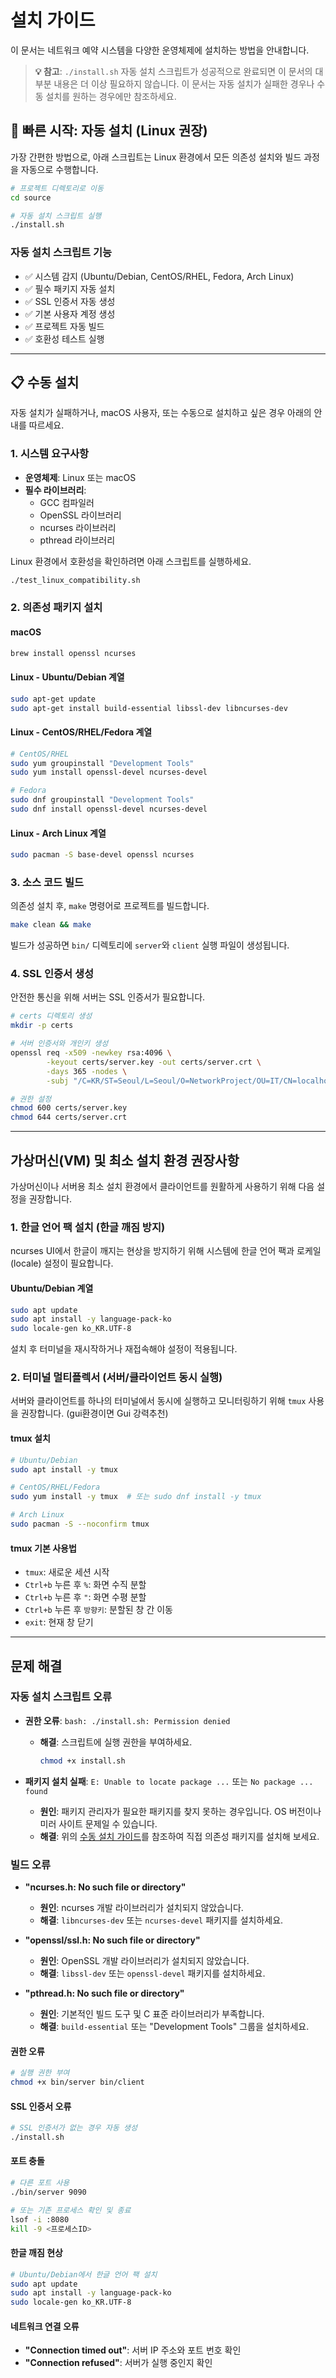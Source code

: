 # 설치 가이드

이 문서는 네트워크 예약 시스템을 다양한 운영체제에 설치하는 방법을 안내합니다.

> **💡 참고**: `./install.sh` 자동 설치 스크립트가 성공적으로 완료되면 이 문서의 대부분 내용은 더 이상 필요하지 않습니다. 이 문서는 자동 설치가 실패한 경우나 수동 설치를 원하는 경우에만 참조하세요.

## 🚀 빠른 시작: 자동 설치 (Linux 권장)

가장 간편한 방법으로, 아래 스크립트는 Linux 환경에서 모든 의존성 설치와 빌드 과정을 자동으로 수행합니다.

```bash
# 프로젝트 디렉토리로 이동
cd source

# 자동 설치 스크립트 실행
./install.sh
```

### 자동 설치 스크립트 기능
- ✅ 시스템 감지 (Ubuntu/Debian, CentOS/RHEL, Fedora, Arch Linux)
- ✅ 필수 패키지 자동 설치
- ✅ SSL 인증서 자동 생성
- ✅ 기본 사용자 계정 생성
- ✅ 프로젝트 자동 빌드
- ✅ 호환성 테스트 실행

---

## 📋 수동 설치

자동 설치가 실패하거나, macOS 사용자, 또는 수동으로 설치하고 싶은 경우 아래의 안내를 따르세요.

### 1. 시스템 요구사항

- **운영체제**: Linux 또는 macOS
- **필수 라이브러리**:
  - GCC 컴파일러
  - OpenSSL 라이브러리
  - ncurses 라이브러리
  - pthread 라이브러리


Linux 환경에서 호환성을 확인하려면 아래 스크립트를 실행하세요.

```bash
./test_linux_compatibility.sh
```
### 2. 의존성 패키지 설치

#### macOS
```bash
brew install openssl ncurses
```

#### Linux - Ubuntu/Debian 계열
```bash
sudo apt-get update
sudo apt-get install build-essential libssl-dev libncurses-dev
```

#### Linux - CentOS/RHEL/Fedora 계열
```bash
# CentOS/RHEL
sudo yum groupinstall "Development Tools"
sudo yum install openssl-devel ncurses-devel

# Fedora
sudo dnf groupinstall "Development Tools"
sudo dnf install openssl-devel ncurses-devel
```

#### Linux - Arch Linux 계열
```bash
sudo pacman -S base-devel openssl ncurses
```

### 3. 소스 코드 빌드

의존성 설치 후, `make` 명령어로 프로젝트를 빌드합니다.

```bash
make clean && make
```
빌드가 성공하면 `bin/` 디렉토리에 `server`와 `client` 실행 파일이 생성됩니다.

### 4. SSL 인증서 생성

안전한 통신을 위해 서버는 SSL 인증서가 필요합니다.

```bash
# certs 디렉토리 생성
mkdir -p certs

# 서버 인증서와 개인키 생성
openssl req -x509 -newkey rsa:4096 \
        -keyout certs/server.key -out certs/server.crt \
        -days 365 -nodes \
        -subj "/C=KR/ST=Seoul/L=Seoul/O=NetworkProject/OU=IT/CN=localhost"

# 권한 설정
chmod 600 certs/server.key
chmod 644 certs/server.crt
```

---

## 가상머신(VM) 및 최소 설치 환경 권장사항

가상머신이나 서버용 최소 설치 환경에서 클라이언트를 원활하게 사용하기 위해 다음 설정을 권장합니다.

### 1. 한글 언어 팩 설치 (한글 깨짐 방지)

ncurses UI에서 한글이 깨지는 현상을 방지하기 위해 시스템에 한글 언어 팩과 로케일(locale) 설정이 필요합니다.

#### Ubuntu/Debian 계열
```bash
sudo apt update
sudo apt install -y language-pack-ko
sudo locale-gen ko_KR.UTF-8
```
설치 후 터미널을 재시작하거나 재접속해야 설정이 적용됩니다.

### 2. 터미널 멀티플렉서 (서버/클라이언트 동시 실행)

서버와 클라이언트를 하나의 터미널에서 동시에 실행하고 모니터링하기 위해 `tmux` 사용을 권장합니다. (gui환경이면 Gui 강력추천)

#### tmux 설치
```bash
# Ubuntu/Debian
sudo apt install -y tmux

# CentOS/RHEL/Fedora
sudo yum install -y tmux  # 또는 sudo dnf install -y tmux

# Arch Linux
sudo pacman -S --noconfirm tmux
```

#### tmux 기본 사용법
- `tmux`: 새로운 세션 시작
- `Ctrl+b` 누른 후 `%`: 화면 수직 분할
- `Ctrl+b` 누른 후 `"`: 화면 수평 분할
- `Ctrl+b` 누른 후 `방향키`: 분할된 창 간 이동
- `exit`: 현재 창 닫기

---

## 문제 해결

### 자동 설치 스크립트 오류

- **권한 오류**: `bash: ./install.sh: Permission denied`
  - **해결**: 스크립트에 실행 권한을 부여하세요.
    ```bash
    chmod +x install.sh
    ```

- **패키지 설치 실패**: `E: Unable to locate package ...` 또는 `No package ... found`
  - **원인**: 패키지 관리자가 필요한 패키지를 찾지 못하는 경우입니다. OS 버전이나 미러 사이트 문제일 수 있습니다.
  - **해결**: 위의 [수동 설치 가이드](#📋-수동-설치)를 참조하여 직접 의존성 패키지를 설치해 보세요.

### 빌드 오류

- **"ncurses.h: No such file or directory"**
  - **원인**: ncurses 개발 라이브러리가 설치되지 않았습니다.
  - **해결**: `libncurses-dev` 또는 `ncurses-devel` 패키지를 설치하세요.

- **"openssl/ssl.h: No such file or directory"**
  - **원인**: OpenSSL 개발 라이브러리가 설치되지 않았습니다.
  - **해결**: `libssl-dev` 또는 `openssl-devel` 패키지를 설치하세요.

- **"pthread.h: No such file or directory"**
  - **원인**: 기본적인 빌드 도구 및 C 표준 라이브러리가 부족합니다.
  - **해결**: `build-essential` 또는 "Development Tools" 그룹을 설치하세요. 



#### 권한 오류
```bash
# 실행 권한 부여
chmod +x bin/server bin/client
```

#### SSL 인증서 오류
```bash
# SSL 인증서가 없는 경우 자동 생성
./install.sh
```

#### 포트 충돌
```bash
# 다른 포트 사용
./bin/server 9090

# 또는 기존 프로세스 확인 및 종료
lsof -i :8080
kill -9 <프로세스ID>
```

#### 한글 깨짐 현상
```bash
# Ubuntu/Debian에서 한글 언어 팩 설치
sudo apt update
sudo apt install -y language-pack-ko
sudo locale-gen ko_KR.UTF-8
```

#### 네트워크 연결 오류
- **"Connection timed out"**: 서버 IP 주소와 포트 번호 확인
- **"Connection refused"**: 서버가 실행 중인지 확인